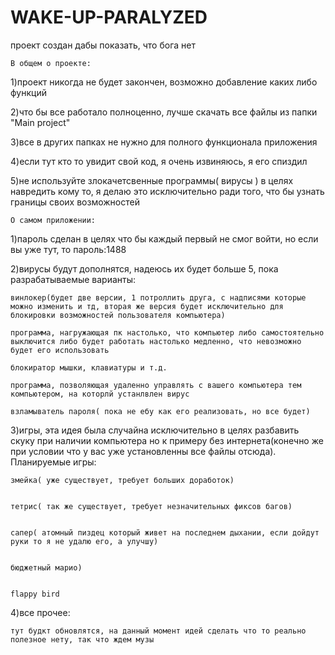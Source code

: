 # WAKE-UP-PARALYZED
проект создан дабы показать, что бога нет




    В общем о проекте:

   1)проект никогда не будет закончен, возможно добавление каких либо функций


   2)что бы все работало полноценно, лучше скачать все файлы из папки "Main project"


   3)все в других папках не нужно для полного функционала приложения


   4)если тут кто то увидит свой код, я очень извиняюсь, я его спиздил


   5)не используйте злокачетсвенные программы( вирусы ) в целях навредить кому то, я делаю это исключительно ради того, что бы узнать границы своих возможностей



    О самом приложении:

    

1)пароль сделан в целях что бы каждый первый не смог войти, но если вы уже тут, то пароль:1488


2)вирусы будут дополнятся, надеюсь их будет больше 5, пока разрабатываемые варианты:
   

    винлокер(будет две версии, 1 потроллить друга, с надписями которые можно изменить и тд, вторая же версия будет исключительно для блокировки возможностей пользователя компьютера)

    программа, нагружающая пк настолько, что компьютер либо самостоятельно выключится либо будет работать настолько медленно, что невозможно будет его использовать

    блокиратор мышки, клавиатуры и т.д.

    программа, позволяющая удаленно управлять с вашего компьютера тем компьютером, на которлй устанлвлен вирус
   
    взламыватель пароля( пока не ебу как его реализовать, но все будет)

3)игры, эта идея была случайна исключительно в целях разбавить скуку при наличии компьютера но к примеру без интернета(конечно же при условии что у вас уже установленны все файлы отсюда). Планируемые игры:
   

    змейка( уже существует, требует больших доработок)
   

    тетрис( так же существует, требует незначительных фиксов багов)


    сапер( атомный пиздец который живет на последнем дыхании, если дойдут руки то я не удалю его, а улучшу)


    бюджетный марио)
  

    flappy bird 

4)все прочее:
   

    тут будкт обновлятся, на данный момент идей сделать что то реально полезное нету, так что ждем музы
